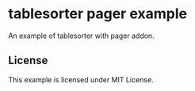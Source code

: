 tablesorter pager example
=========================

An example of tablesorter with pager addon.

## License

This example is licensed under MIT License.
